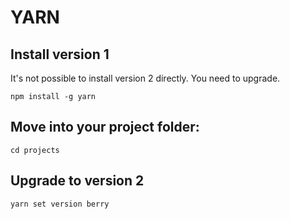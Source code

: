 # YARN

## Install version 1

It's not possible to install version 2 directly. You need to upgrade.

```
npm install -g yarn
```

## Move into your project folder:

```
cd projects
```

## Upgrade to version 2

```
yarn set version berry
```
